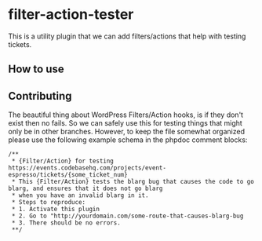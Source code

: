# filter-action-tester
This is a utility plugin that we can add filters/actions that help with testing tickets.

## How to use


## Contributing

The beautiful thing about WordPress Filters/Action hooks, is if they don't exist then no fails.  So we can safely use this for testing things that might only be in other branches.  However, to keep the file somewhat organized please use the following example schema in the phpdoc comment blocks:

```
/**
 * {Filter/Action} for testing https://events.codebasehq.com/projects/event-espresso/tickets/{some_ticket_num}
 * This {Filter/Action} tests the blarg bug that causes the code to go blarg, and ensures that it does not go blarg 
 * when you have an invalid blarg in it.
 * Steps to reproduce:
 * 1. Activate this plugin
 * 2. Go to "http://yourdomain.com/some-route-that-causes-blarg-bug
 * 3. There should be no errors.
 **/
 ```
